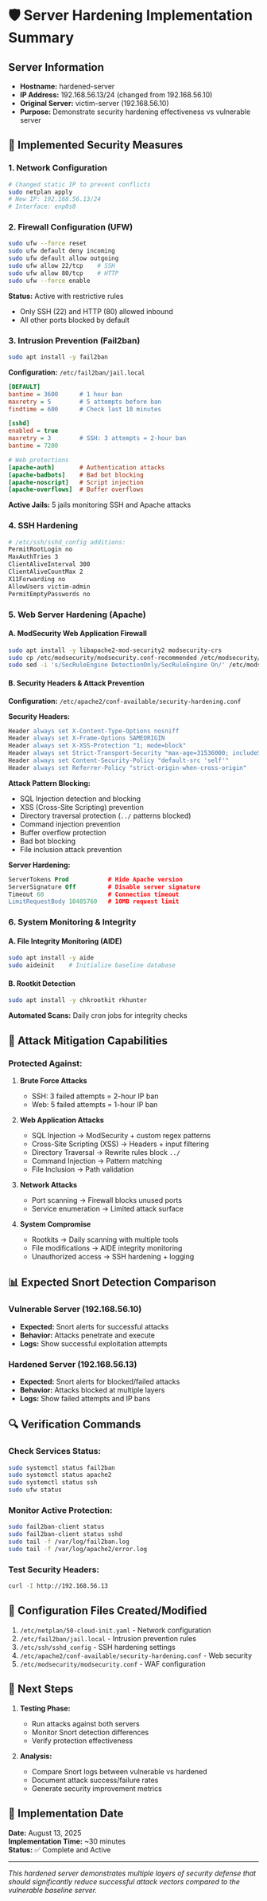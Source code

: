 # 🛡️ Server Hardening Implementation Summary

## Server Information
- **Hostname:** hardened-server
- **IP Address:** 192.168.56.13/24 (changed from 192.168.56.10)
- **Original Server:** victim-server (192.168.56.10)
- **Purpose:** Demonstrate security hardening effectiveness vs vulnerable server

## 🔧 Implemented Security Measures

### 1. Network Configuration
```bash
# Changed static IP to prevent conflicts
sudo netplan apply
# New IP: 192.168.56.13/24
# Interface: enp0s8
```

### 2. Firewall Configuration (UFW)
```bash
sudo ufw --force reset
sudo ufw default deny incoming
sudo ufw default allow outgoing
sudo ufw allow 22/tcp    # SSH
sudo ufw allow 80/tcp    # HTTP
sudo ufw --force enable
```

**Status:** Active with restrictive rules
- Only SSH (22) and HTTP (80) allowed inbound
- All other ports blocked by default

### 3. Intrusion Prevention (Fail2ban)
```bash
sudo apt install -y fail2ban
```

**Configuration:** `/etc/fail2ban/jail.local`
```ini
[DEFAULT]
bantime = 3600      # 1 hour ban
maxretry = 5        # 5 attempts before ban
findtime = 600      # Check last 10 minutes

[sshd]
enabled = true
maxretry = 3        # SSH: 3 attempts = 2-hour ban
bantime = 7200

# Web protections
[apache-auth]       # Authentication attacks
[apache-badbots]    # Bad bot blocking  
[apache-noscript]   # Script injection
[apache-overflows]  # Buffer overflows
```

**Active Jails:** 5 jails monitoring SSH and Apache attacks

### 4. SSH Hardening
```bash
# /etc/ssh/sshd_config additions:
PermitRootLogin no
MaxAuthTries 3
ClientAliveInterval 300
ClientAliveCountMax 2
X11Forwarding no
AllowUsers victim-admin
PermitEmptyPasswords no
```

### 5. Web Server Hardening (Apache)

#### A. ModSecurity Web Application Firewall
```bash
sudo apt install -y libapache2-mod-security2 modsecurity-crs
sudo cp /etc/modsecurity/modsecurity.conf-recommended /etc/modsecurity/modsecurity.conf
sudo sed -i 's/SecRuleEngine DetectionOnly/SecRuleEngine On/' /etc/modsecurity/modsecurity.conf
```

#### B. Security Headers & Attack Prevention
**Configuration:** `/etc/apache2/conf-available/security-hardening.conf`

**Security Headers:**
```apache
Header always set X-Content-Type-Options nosniff
Header always set X-Frame-Options SAMEORIGIN
Header always set X-XSS-Protection "1; mode=block"
Header always set Strict-Transport-Security "max-age=31536000; includeSubDomains"
Header always set Content-Security-Policy "default-src 'self'"
Header always set Referrer-Policy "strict-origin-when-cross-origin"
```

**Attack Pattern Blocking:**
- SQL Injection detection and blocking
- XSS (Cross-Site Scripting) prevention
- Directory traversal protection (`../` patterns blocked)
- Command injection prevention
- Buffer overflow protection
- Bad bot blocking
- File inclusion attack prevention

**Server Hardening:**
```apache
ServerTokens Prod           # Hide Apache version
ServerSignature Off         # Disable server signature
Timeout 60                  # Connection timeout
LimitRequestBody 10485760   # 10MB request limit
```

### 6. System Monitoring & Integrity

#### A. File Integrity Monitoring (AIDE)
```bash
sudo apt install -y aide
sudo aideinit    # Initialize baseline database
```

#### B. Rootkit Detection
```bash
sudo apt install -y chkrootkit rkhunter
```

**Automated Scans:** Daily cron jobs for integrity checks

## 🎯 Attack Mitigation Capabilities

### Protected Against:
1. **Brute Force Attacks**
   - SSH: 3 failed attempts = 2-hour IP ban
   - Web: 5 failed attempts = 1-hour IP ban

2. **Web Application Attacks**
   - SQL Injection → ModSecurity + custom regex patterns
   - Cross-Site Scripting (XSS) → Headers + input filtering
   - Directory Traversal → Rewrite rules block `../`
   - Command Injection → Pattern matching
   - File Inclusion → Path validation

3. **Network Attacks**
   - Port scanning → Firewall blocks unused ports
   - Service enumeration → Limited attack surface

4. **System Compromise**
   - Rootkits → Daily scanning with multiple tools
   - File modifications → AIDE integrity monitoring
   - Unauthorized access → SSH hardening + logging

## 📊 Expected Snort Detection Comparison

### Vulnerable Server (192.168.56.10)
- **Expected:** Snort alerts for successful attacks
- **Behavior:** Attacks penetrate and execute
- **Logs:** Show successful exploitation attempts

### Hardened Server (192.168.56.13) 
- **Expected:** Snort alerts for blocked/failed attacks
- **Behavior:** Attacks blocked at multiple layers
- **Logs:** Show failed attempts and IP bans

## 🔍 Verification Commands

### Check Services Status:
```bash
sudo systemctl status fail2ban
sudo systemctl status apache2
sudo systemctl status ssh
sudo ufw status
```

### Monitor Active Protection:
```bash
sudo fail2ban-client status
sudo fail2ban-client status sshd
sudo tail -f /var/log/fail2ban.log
sudo tail -f /var/log/apache2/error.log
```

### Test Security Headers:
```bash
curl -I http://192.168.56.13
```

## 📁 Configuration Files Created/Modified

1. `/etc/netplan/50-cloud-init.yaml` - Network configuration
2. `/etc/fail2ban/jail.local` - Intrusion prevention rules
3. `/etc/ssh/sshd_config` - SSH hardening settings
4. `/etc/apache2/conf-available/security-hardening.conf` - Web security
5. `/etc/modsecurity/modsecurity.conf` - WAF configuration

## 🚀 Next Steps

1. **Testing Phase:**
   - Run attacks against both servers
   - Monitor Snort detection differences
   - Verify protection effectiveness

2. **Analysis:**
   - Compare Snort logs between vulnerable vs hardened
   - Document attack success/failure rates
   - Generate security improvement metrics

## 📝 Implementation Date
**Date:** August 13, 2025  
**Implementation Time:** ~30 minutes  
**Status:** ✅ Complete and Active

---
*This hardened server demonstrates multiple layers of security defense that should significantly reduce successful attack vectors compared to the vulnerable baseline server.*
